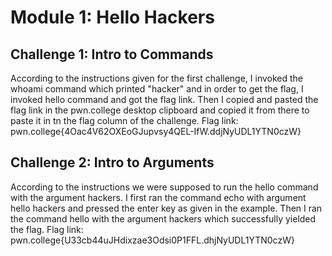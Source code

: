 # Module 1: Hello Hackers
## Challenge 1: Intro to Commands
According to the instructions given for the first challenge, I invoked the whoami command which printed "hacker" and in order to get the flag, I invoked hello command and got the flag link. Then I copied and pasted the flag link in the pwn.college desktop clipboard and copied it from there to paste it in tn the flag column of the challenge. 
Flag link: pwn.college{4Oac4V62OXEoGJupvsy4QEL-IfW.ddjNyUDL1YTN0czW}
## Challenge 2: Intro to Arguments
According to the instructions we were supposed to run the hello command with the argument hackers. I first ran the command echo with argument hello hackers and pressed the enter key as given in the example. Then I ran the command hello with the argument hackers which successfully yielded the flag.
Flag link: pwn.college{U33cb44uJHdixzae3Odsi0P1FFL.dhjNyUDL1YTN0czW}
